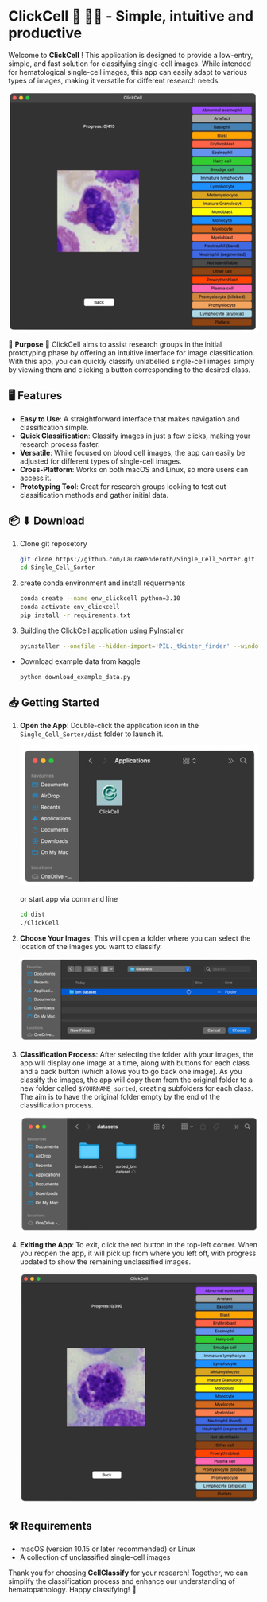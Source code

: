 # ClickCell 🦠 📸🧬 - Simple, intuitive and productive

Welcome to **ClickCell** ! This application is designed to provide a low-entry, simple, and fast solution for classifying single-cell images. While intended for hematological single-cell images, this app can easily adapt to various types of images, making it versatile for different research needs.

![CellSorter Application Screenshot](/images/ClickCell.png)

🚀 **Purpose** 🚀 ClickCell aims to assist research groups in the initial prototyping phase by offering an intuitive interface for image classification. With this app, you can quickly classify unlabelled single-cell images simply by viewing them and clicking a button corresponding to the desired class.

## 🖥️ Features

- **Easy to Use**: A straightforward interface that makes navigation and classification simple.
- **Quick Classification**: Classify images in just a few clicks, making your research process faster.
- **Versatile**: While focused on blood cell images, the app can easily be adjusted for different types of single-cell images.
- **Cross-Platform**: Works on both macOS and Linux, so more users can access it.
- **Prototyping Tool**: Great for research groups looking to test out classification methods and gather initial data.

## 📦 ⬇  Download

1. Clone git reposetory

    ```bash
    git clone https://github.com/LauraWenderoth/Single_Cell_Sorter.git
    cd Single_Cell_Sorter
    ```

2. create conda environment and install requerments

    ```bash
    conda create --name env_clickcell python=3.10
    conda activate env_clickcell
    pip install -r requirements.txt
    ```

3. Building the ClickCell application using PyInstaller

    ```bash
    pyinstaller --onefile --hidden-import='PIL._tkinter_finder' --windowed --icon=icon.ico ClickCell.py
    ```

- Download example data from kaggle

    ```bash
    python download_example_data.py
    ```

## 📥 Getting Started

1. **Open the App**: Double-click the application icon in the ``Single_Cell_Sorter/dist`` folder to launch it.  

    ![CellSorter Application Screenshot](/images/open_app.png)

    or start app via command line

    ```bash
    cd dist
    ./ClickCell
    ```

3. **Choose Your Images**: This will open a folder where you can select the location of the images you want to classify.

    ![CellSorter Folder Select](/images/select.png)

4. **Classification Process**: After selecting the folder with your images, the app will display one image at a time, along with buttons for each class and a back button (which allows you to go back one image). As you classify the images, the app will copy them from the original folder to a new folder called `$YOURNAME_sorted`, creating subfolders for each class. The aim is to have the original folder empty by the end of the classification process.

    ![Sorted](/images/sorted_folder.png)

5. **Exiting the App**: To exit, click the red button in the top-left corner. When you reopen the app, it will pick up from where you left off, with progress updated to show the remaining unclassified images.

    ![Sorted](/images/adjustedCLickcell.png)

## 🛠️ Requirements

- macOS (version 10.15 or later recommended) or Linux
- A collection of unclassified single-cell images

Thank you for choosing **CellClassify** for your research! Together, we can simplify the classification process and enhance our understanding of hematopathology. Happy classifying! 🎉

